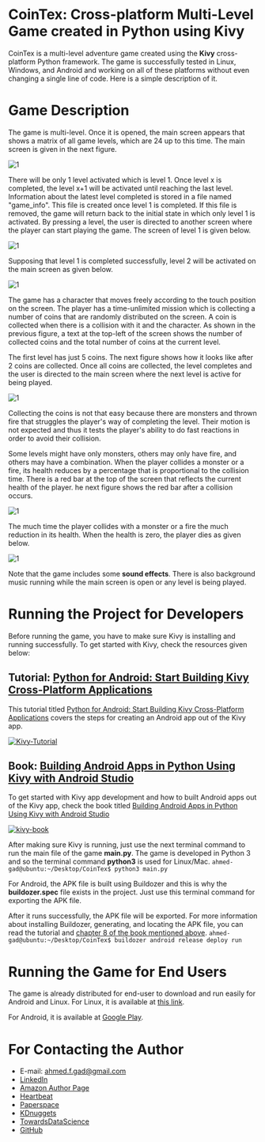 # CoinTex: Cross-platform Multi-Level Game created in Python using Kivy
CoinTex is a multi-level adventure game created using the **Kivy** cross-platform Python framework. The game is successfully tested in Linux, Windows, and Android and working on all of these platforms without even changing a single line of code. Here is a simple description of it.

# Game Description

The game is multi-level. Once it is opened, the main screen appears that shows a matrix of all game levels, which are 24 up to this time. The main screen is given in the next figure. 

![1](https://user-images.githubusercontent.com/16560492/57524758-14b88080-7329-11e9-809a-09d7bb08204b.jpg)

There will be only 1 level activated which is level 1. Once level x is completed, the level x+1 will be activated until reaching the last level. Information about the latest level completed is stored in a file named "game_info". This file is created once level 1 is completed. If this file is removed, the game will return back to the initial state in which only level 1 is activated. By pressing a level, the user is directed to another screen where the player can start playing the game. The screen of level 1 is
given below.

![1](https://user-images.githubusercontent.com/16560492/57524794-36196c80-7329-11e9-9c2d-43e09d08197e.jpg)

Supposing that level 1 is completed successfully, level 2 will be activated on the main screen as given below.

![1](https://user-images.githubusercontent.com/16560492/57525130-323a1a00-732a-11e9-877a-9366c65ac7d2.jpg)

The game has a character that moves freely according to the touch position on the screen. The player has a time-unlimited mission which is collecting a number of coins that are randomly distributed on the screen. A coin is collected when there is a collision with it and the character. As shown in the previous figure, a text at the top-left of the screen shows the number of collected coins and the total number of coins at the current level. 

The first level has just 5 coins. The next figure shows how it looks like after 2 coins are collected. Once all coins are collected, the level completes and the user is directed to the main screen where the next level is active for being played.

![1](https://user-images.githubusercontent.com/16560492/57524900-87296080-7329-11e9-950e-7541501c3008.jpg)

Collecting the coins is not that easy because there are monsters and thrown fire that struggles the player's way of completing the level. Their motion is not expected and thus it tests the player's ability to do fast reactions in order to avoid their collision. 

Some levels might have only monsters, others may only have fire, and others may have a combination. When the player collides a monster or a fire, its health reduces by a percentage that is proportional to the collision time. There is a red bar at the top of the screen that reflects the current health of the player. he next figure shows the red bar after a collision occurs.

![1](https://user-images.githubusercontent.com/16560492/57525255-804f1d80-732a-11e9-81f3-20c55550cbff.jpg)

The much time the player collides with a monster or a fire the much reduction in its health. When the health is zero, the player dies as given below. 

![1](https://user-images.githubusercontent.com/16560492/57525269-87762b80-732a-11e9-9e26-999e17322452.jpg)

Note that the game includes some **sound effects**. There is also background music running while the main screen is open or any level is being played.

# Running the Project for Developers

Before running the game, you have to make sure Kivy is installing and running successfully. To get started with Kivy, check the resources given below:

## Tutorial: [Python for Android: Start Building Kivy Cross-Platform Applications](https://www.linkedin.com/pulse/python-android-start-building-kivy-cross-platform-applications-gad)

This tutorial titled [Python for Android: Start Building Kivy Cross-Platform Applications](https://www.linkedin.com/pulse/python-android-start-building-kivy-cross-platform-applications-gad) covers the steps for creating an Android app out of the Kivy app.

[![Kivy-Tutorial](https://user-images.githubusercontent.com/16560492/86205332-dfdd3d80-bb69-11ea-91fb-cb0143cb1e5e.png)](https://www.linkedin.com/pulse/python-android-start-building-kivy-cross-platform-applications-gad)

## Book: [Building Android Apps in Python Using Kivy with Android Studio](https://www.amazon.com/Building-Android-Python-Using-Studio/dp/1484250303)

To get started with Kivy app development and how to built Android apps out of the Kivy app, check the book titled [Building Android Apps in Python Using Kivy with Android Studio](https://www.amazon.com/Building-Android-Python-Using-Studio/dp/1484250303)

[![kivy-book](https://user-images.githubusercontent.com/16560492/86205093-575e9d00-bb69-11ea-82f7-23fef487ce3c.jpg)](https://www.amazon.com/Building-Android-Python-Using-Studio/dp/1484250303)

After making sure Kivy is running, just use the next terminal command to run the main file of the game **main.py**. The game is developed in Python 3 and so the terminal command **python3** is used for Linux/Mac.
`ahmed-gad@ubuntu:~/Desktop/CoinTex$ python3 main.py`

For Android, the APK file is built using Buildozer and this is why the **buildozer.spec** file exists in the project. Just use this terminal command for exporting the APK file. 

After it runs successfully, the APK file will be exported. For more information about installing Buildozer, generating, and locating the APK file, you can read the tutorial and [chapter 8 of the book mentioned above](https://www.amazon.com/Building-Android-Python-Using-Studio/dp/1484250303).
`ahmed-gad@ubuntu:~/Desktop/CoinTex$ buildozer android release deploy run`

# Running the Game for End Users

The game is already distributed for end-user to download and run easily for Android and Linux. For Linux, it is available at [this link](https://www.linux-apps.com/p/1279788). 

For Android, it is available at [Google Play](https://play.google.com/store/apps/details?id=coin.tex.cointexreactfast).

# For Contacting the Author

* E-mail: [ahmed.f.gad@gmail.com](mailto:ahmed.f.gad@gmail.com)
* [LinkedIn](https://www.linkedin.com/in/ahmedfgad)
* [Amazon Author Page](https://amazon.com/author/ahmedgad)
* [Heartbeat](https://heartbeat.fritz.ai/@ahmedfgad)
* [Paperspace](https://blog.paperspace.com/author/ahmed)
* [KDnuggets](https://kdnuggets.com/author/ahmed-gad)
* [TowardsDataScience](https://towardsdatascience.com/@ahmedfgad)
* [GitHub](https://github.com/ahmedfgad)
